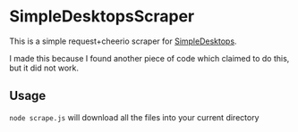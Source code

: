 SimpleDesktopsScraper
=====================

This is a simple request+cheerio scraper for
[SimpleDesktops](http://simpledesktops.com).

I made this because I found another piece of code which claimed
to do this, but it did not work.

Usage
-----

`node scrape.js` will download all the files into your current directory

